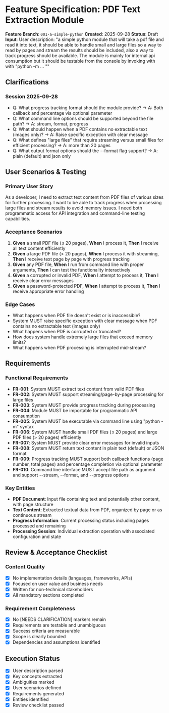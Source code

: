 # Feature Specification: PDF Text Extraction Module

**Feature Branch**: `001-a-simple-python`
**Created**: 2025-09-28
**Status**: Draft
**Input**: User description: "a simple python module that will take a pdf file and read it into text, it should be able to handle small and large files so a way to read by pages and stream the results should be included, also a way to track progress should be available. The module is mainly for internal api consumption but it should be testable from the console by invoking with with \"python -m ... <args>\""

## Clarifications

### Session 2025-09-28
- Q: What progress tracking format should the module provide? → A: Both callback and percentage via optional parameter
- Q: What command line options should be supported beyond the file path? → A: stream, format, progress
- Q: What should happen when a PDF contains no extractable text (images only)? → A: Raise specific exception with clear message
- Q: What defines "large files" that require streaming versus small files for efficient processing? → A: more than 20 pages
- Q: What output format options should the --format flag support? → A: plain (default) and json only

## User Scenarios & Testing

### Primary User Story
As a developer, I need to extract text content from PDF files of various sizes for further processing. I want to be able to track progress when processing large files and stream results to avoid memory issues. I need both programmatic access for API integration and command-line testing capabilities.

### Acceptance Scenarios
1. **Given** a small PDF file (≤ 20 pages), **When** I process it, **Then** I receive all text content efficiently
2. **Given** a large PDF file (> 20 pages), **When** I process it with streaming, **Then** I receive text page by page with progress tracking
3. **Given** any PDF file, **When** I run from command line with proper arguments, **Then** I can test the functionality interactively
4. **Given** a corrupted or invalid PDF, **When** I attempt to process it, **Then** I receive clear error messages
5. **Given** a password-protected PDF, **When** I attempt to process it, **Then** I receive appropriate error handling

### Edge Cases
- What happens when PDF file doesn't exist or is inaccessible?
- System MUST raise specific exception with clear message when PDF contains no extractable text (images only)
- What happens when PDF is corrupted or truncated?
- How does system handle extremely large files that exceed memory limits?
- What happens when PDF processing is interrupted mid-stream?

## Requirements

### Functional Requirements
- **FR-001**: System MUST extract text content from valid PDF files
- **FR-002**: System MUST support streaming/page-by-page processing for large files
- **FR-003**: System MUST provide progress tracking during processing
- **FR-004**: Module MUST be importable for programmatic API consumption
- **FR-005**: System MUST be executable via command line using "python -m" syntax
- **FR-006**: System MUST handle small PDF files (≤ 20 pages) and large PDF files (> 20 pages) efficiently
- **FR-007**: System MUST provide clear error messages for invalid inputs
- **FR-008**: System MUST return text content in plain text (default) or JSON format
- **FR-009**: Progress tracking MUST support both callback functions (page number, total pages) and percentage completion via optional parameter
- **FR-010**: Command line interface MUST accept file path as argument and support --stream, --format, and --progress options

### Key Entities
- **PDF Document**: Input file containing text and potentially other content, with page structure
- **Text Content**: Extracted textual data from PDF, organized by page or as continuous stream
- **Progress Information**: Current processing status including pages processed and remaining
- **Processing Session**: Individual extraction operation with associated configuration and state

## Review & Acceptance Checklist

### Content Quality
- [x] No implementation details (languages, frameworks, APIs)
- [x] Focused on user value and business needs
- [x] Written for non-technical stakeholders
- [x] All mandatory sections completed

### Requirement Completeness
- [x] No [NEEDS CLARIFICATION] markers remain
- [x] Requirements are testable and unambiguous
- [x] Success criteria are measurable
- [x] Scope is clearly bounded
- [x] Dependencies and assumptions identified

## Execution Status

- [x] User description parsed
- [x] Key concepts extracted
- [x] Ambiguities marked
- [x] User scenarios defined
- [x] Requirements generated
- [x] Entities identified
- [x] Review checklist passed
